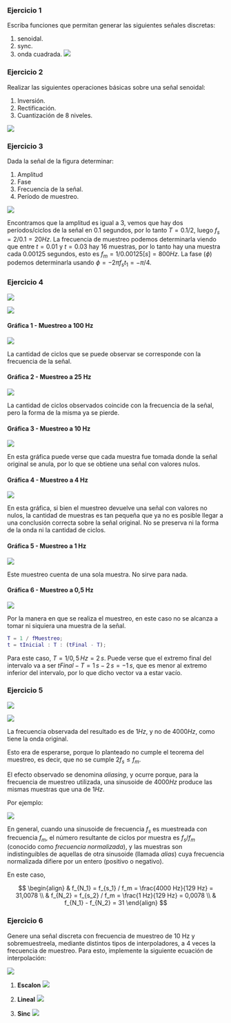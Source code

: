 ### Ejercicio 1

Escriba funciones que permitan generar las siguientes señales discretas:
1. senoidal.
2. sync.
3. onda cuadrada.
 ![](ccTO7IH.png)

### Ejercicio 2
Realizar las siguientes operaciones básicas sobre una señal senoidal:
1. Inversión.
2. Rectificación.
3. Cuantización de 8 niveles.

![](7mm4S9w.png)

### Ejercicio 3
Dada la señal de la figura determinar:
1. Amplitud
2. Fase
3. Frecuencia de la señal.
4. Período de muestreo.

![](iF4qMqe.png)


Encontramos que la amplitud es igual a 3, vemos que hay dos períodos/ciclos de la señal en 0.1 segundos, por lo tanto $T = 0.1/2$, luego $f_s=2/0.1=20Hz$.
La frecuencia de muestreo podemos determinarla viendo que entre $t=0.01$ y   $t= 0.03$ hay 16 muestras, por lo tanto hay una muestra cada 0.00125 segundos, esto es $f_m=1/0.00125[s]=800Hz$.
La fase ($\phi$) podemos determinarla usando $\phi=-2\pi f_s t_1 = -\pi/4$. 


### Ejercicio 4

![](K033j0s.png)

![](6cvKWc5.png)

#### Gráfica 1 - Muestreo a 100 Hz

![](r454c6m.png)

La cantidad de ciclos que se puede observar se corresponde con la frecuencia de la señal.

#### Gráfica 2 - Muestreo a 25 Hz

![](IZauItY.png)

La cantidad de ciclos observados coincide con la frecuencia de la señal, pero la forma de la misma ya se pierde.

#### Gráfica 3 - Muestreo a 10 Hz

![](Soi2RMN.png)

En esta gráfica puede verse que cada muestra fue tomada donde la señal original se anula, por lo que se obtiene una señal con valores nulos.

#### Gráfica 4 - Muestreo a 4 Hz

![](QcDVHDb.png)

En esta gráfica, si bien el muestreo devuelve una señal con valores no nulos, la cantidad de muestras es tan pequeña que ya no es posible llegar a una conclusión correcta sobre la señal original. No se preserva ni la forma de la onda ni la cantidad de ciclos.

#### Gráfica 5 - Muestreo a 1 Hz

![](SRSakP8.png)

Este muestreo cuenta de una sola muestra. No sirve para nada.

#### Gráfica 6 - Muestreo a 0,5 Hz

![](BeOOkZK.png)

Por la manera en que se realiza el muestreo, en este caso no se alcanza a tomar ni siquiera una muestra de la señal.

```matlab
T = 1 / fMuestreo;
t = tInicial : T : (tFinal - T);
```

Para este caso, $T = 1/0,5 \, Hz = 2 \, s$. Puede verse que el extremo final del intervalo va a ser $tFinal - T = 1 \, s - 2 \, s = -1 \, s$, que es menor al extremo inferior del intervalo, por lo que dicho vector va a estar vacío.

### Ejercicio 5

![](fUPWiUQ.png)


![](X8GS7V4.png)

La frecuencia observada del resultado es de $1 Hz$, y no de $4000 Hz$, como tiene la onda original.

Esto era de esperarse, porque lo planteado no cumple el teorema del muestreo, es decir, que no se cumple $2f_s \le f_m$.

El efecto observado se denomina *aliasing*, y ocurre porque, para la frecuencia de muestreo utilizada, una sinusoide de $4000 Hz$ produce las mismas muestras que una de $1 Hz$.

Por ejemplo:

![](AliasingSines.svg)

En general, cuando una sinusoide de frecuencia $f_s$ es muestreada con frecuencia $f_m$, el número resultante de ciclos por muestra es $f_s / f_m$ (conocido como *frecuencia normalizada*), y las muestras son indistinguibles de aquellas de otra sinusoide (llamada *alias*) cuya frecuencia normalizada difiere por un entero (positivo o negativo).

En este caso,

$$
\begin{align}
& f_{N_1} = f_{s_1} / f_m = \frac{4000 Hz}{129 Hz} = 31,0078 \\
& f_{N_2} = f_{s_2} / f_m = \frac{1 Hz}{129 Hz} = 0,0078 \\
& f_{N_1} - f_{N_2} = 31
\end{align}
$$

### Ejercicio 6
Genere una señal discreta con frecuencia de muestreo de 10 Hz y sobremuestreela, mediante distintos tipos de interpoladores, a 4 veces la frecuencia de muestreo. Para esto, implemente la siguiente ecuación de interpolación:

![](I1Odpox.png)

1. **Escalon**
![](5pXc8Wz.png)

2. **Lineal**
![](7KmdU13.png)

3. **Sinc**
![](zk2AVjG.png)




